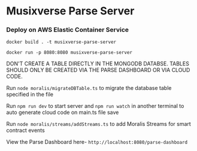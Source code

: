# Musixverse Parse Server

### Deploy on AWS Elastic Container Service

`docker build . -t musixverse-parse-server`

`docker run -p 8080:8080 musixverse-parse-server`


DON'T CREATE A TABLE DIRECTLY IN THE MONGODB DATABSE. TABLES SHOULD ONLY BE CREATED VIA THE PARSE DASHBOARD OR VIA CLOUD CODE.

Run `node moralis/migrateDBTable.ts` to migrate the database table specified in the file

Run `npm run dev` to start server and `npm run watch` in another terminal to auto generate cloud code on main.ts file save

Run `node moralis/streams/addStreams.ts` to add Moralis Streams for smart contract events

View the Parse Dashboard here-
`http://localhost:8080/parse-dashboard`